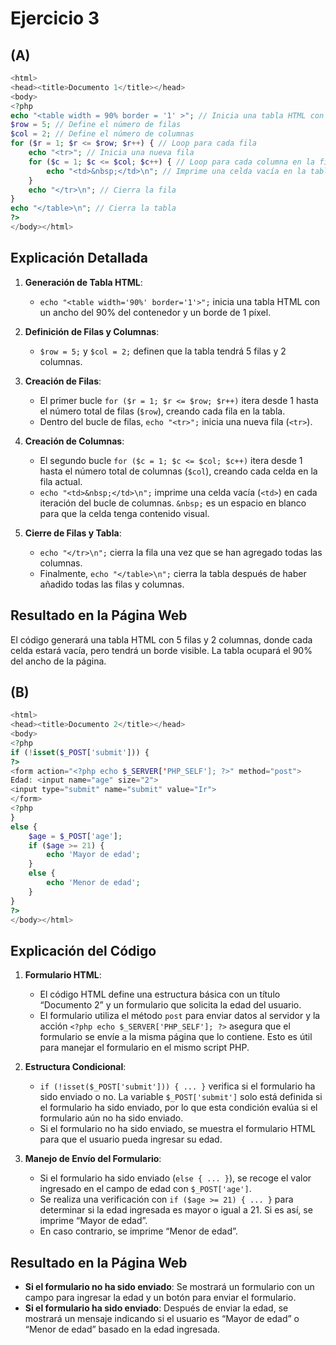 # Ejercicio 3
## (A)
```php
<html>
<head><title>Documento 1</title></head>
<body>
<?php
echo "<table width = 90% border = '1' >"; // Inicia una tabla HTML con un ancho del 90% de la página y un borde de 1 píxel
$row = 5; // Define el número de filas
$col = 2; // Define el número de columnas
for ($r = 1; $r <= $row; $r++) { // Loop para cada fila
    echo "<tr>"; // Inicia una nueva fila
    for ($c = 1; $c <= $col; $c++) { // Loop para cada columna en la fila actual
        echo "<td>&nbsp;</td>\n"; // Imprime una celda vacía en la tabla (espacio en blanco)
    }
    echo "</tr>\n"; // Cierra la fila
}
echo "</table>\n"; // Cierra la tabla
?>
</body></html>
```
## Explicación Detallada

1. **Generación de Tabla HTML**:
   - `echo "<table width='90%' border='1'>";` inicia una tabla HTML con un ancho del 90% del contenedor y un borde de 1 píxel.

2. **Definición de Filas y Columnas**:
   - `$row = 5;` y `$col = 2;` definen que la tabla tendrá 5 filas y 2 columnas.

3. **Creación de Filas**:
   - El primer bucle `for ($r = 1; $r <= $row; $r++)` itera desde 1 hasta el número total de filas (`$row`), creando cada fila en la tabla.
   - Dentro del bucle de filas, `echo "<tr>";` inicia una nueva fila (`<tr>`).

4. **Creación de Columnas**:
   - El segundo bucle `for ($c = 1; $c <= $col; $c++)` itera desde 1 hasta el número total de columnas (`$col`), creando cada celda en la fila actual.
   - `echo "<td>&nbsp;</td>\n";` imprime una celda vacía (`<td>`) en cada iteración del bucle de columnas. `&nbsp;` es un espacio en blanco para que la celda tenga contenido visual.

5. **Cierre de Filas y Tabla**:
   - `echo "</tr>\n";` cierra la fila una vez que se han agregado todas las columnas.
   - Finalmente, `echo "</table>\n";` cierra la tabla después de haber añadido todas las filas y columnas.

## Resultado en la Página Web

El código generará una tabla HTML con 5 filas y 2 columnas, donde cada celda estará vacía, pero tendrá un borde visible. La tabla ocupará el 90% del ancho de la página.

## (B)
```php
<html>
<head><title>Documento 2</title></head>
<body>
<?php
if (!isset($_POST['submit'])) {
?>
<form action="<?php echo $_SERVER['PHP_SELF']; ?>" method="post">
Edad: <input name="age" size="2">
<input type="submit" name="submit" value="Ir">
</form>
<?php
}
else {
    $age = $_POST['age'];
    if ($age >= 21) {
        echo 'Mayor de edad';
    }
    else {
        echo 'Menor de edad';
    }
}
?>
</body></html>
```
## Explicación del Código

1. **Formulario HTML**:
   - El código HTML define una estructura básica con un título “Documento 2” y un formulario que solicita la edad del usuario.
   - El formulario utiliza el método `post` para enviar datos al servidor y la acción `<?php echo $_SERVER['PHP_SELF']; ?>` asegura que el formulario se envíe a la misma página que lo contiene. Esto es útil para manejar el formulario en el mismo script PHP.

2. **Estructura Condicional**:
   - `if (!isset($_POST['submit'])) { ... }` verifica si el formulario ha sido enviado o no. La variable `$_POST['submit']` solo está definida si el formulario ha sido enviado, por lo que esta condición evalúa si el formulario aún no ha sido enviado.
   - Si el formulario no ha sido enviado, se muestra el formulario HTML para que el usuario pueda ingresar su edad.

3. **Manejo de Envío del Formulario**:
   - Si el formulario ha sido enviado (`else { ... }`), se recoge el valor ingresado en el campo de edad con `$_POST['age']`.
   - Se realiza una verificación con `if ($age >= 21) { ... }` para determinar si la edad ingresada es mayor o igual a 21. Si es así, se imprime “Mayor de edad”.
   - En caso contrario, se imprime “Menor de edad”.

## Resultado en la Página Web

- **Si el formulario no ha sido enviado**: Se mostrará un formulario con un campo para ingresar la edad y un botón para enviar el formulario.
- **Si el formulario ha sido enviado**: Después de enviar la edad, se mostrará un mensaje indicando si el usuario es “Mayor de edad” o “Menor de edad” basado en la edad ingresada.